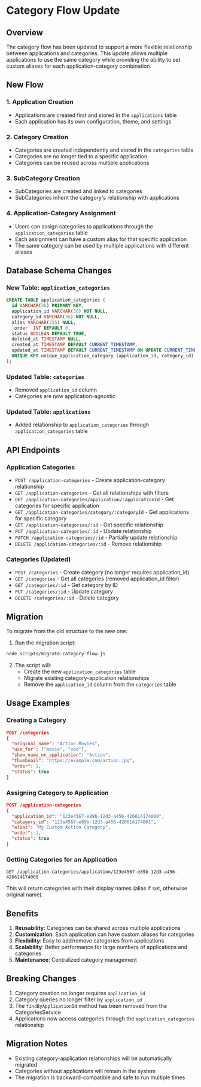 # Category Flow Update

## Overview

The category flow has been updated to support a more flexible relationship between applications and categories. This update allows multiple applications to use the same category while providing the ability to set custom aliases for each application-category combination.

## New Flow

### 1. Application Creation

- Applications are created first and stored in the `applications` table
- Each application has its own configuration, theme, and settings

### 2. Category Creation

- Categories are created independently and stored in the `categories` table
- Categories are no longer tied to a specific application
- Categories can be reused across multiple applications

### 3. SubCategory Creation

- SubCategories are created and linked to categories
- SubCategories inherit the category's relationship with applications

### 4. Application-Category Assignment

- Users can assign categories to applications through the `application_categories` table
- Each assignment can have a custom alias for that specific application
- The same category can be used by multiple applications with different aliases

## Database Schema Changes

### New Table: `application_categories`

```sql
CREATE TABLE application_categories (
  id VARCHAR(36) PRIMARY KEY,
  application_id VARCHAR(36) NOT NULL,
  category_id VARCHAR(36) NOT NULL,
  alias VARCHAR(255) NULL,
  `order` INT DEFAULT 0,
  status BOOLEAN DEFAULT TRUE,
  deleted_at TIMESTAMP NULL,
  created_at TIMESTAMP DEFAULT CURRENT_TIMESTAMP,
  updated_at TIMESTAMP DEFAULT CURRENT_TIMESTAMP ON UPDATE CURRENT_TIMESTAMP,
  UNIQUE KEY unique_application_category (application_id, category_id)
);
```

### Updated Table: `categories`

- Removed `application_id` column
- Categories are now application-agnostic

### Updated Table: `applications`

- Added relationship to `application_categories` through `application_categories` table

## API Endpoints

### Application Categories

- `POST /application-categories` - Create application-category relationship
- `GET /application-categories` - Get all relationships with filters
- `GET /application-categories/application/:applicationId` - Get categories for specific application
- `GET /application-categories/category/:categoryId` - Get applications for specific category
- `GET /application-categories/:id` - Get specific relationship
- `PUT /application-categories/:id` - Update relationship
- `PATCH /application-categories/:id` - Partially update relationship
- `DELETE /application-categories/:id` - Remove relationship

### Categories (Updated)

- `POST /categories` - Create category (no longer requires application_id)
- `GET /categories` - Get all categories (removed application_id filter)
- `GET /categories/:id` - Get category by ID
- `PUT /categories/:id` - Update category
- `DELETE /categories/:id` - Delete category

## Migration

To migrate from the old structure to the new one:

1. Run the migration script:

```bash
node scripts/migrate-category-flow.js
```

2. The script will:
   - Create the new `application_categories` table
   - Migrate existing category-application relationships
   - Remove the `application_id` column from the `categories` table

## Usage Examples

### Creating a Category

```json
POST /categories
{
  "original_name": "Action Movies",
  "use_for": ["movie", "vod"],
  "show_name_on_application": "Action",
  "thumbnail": "https://example.com/action.jpg",
  "order": 1,
  "status": true
}
```

### Assigning Category to Application

```json
POST /application-categories
{
  "application_id": "123e4567-e89b-12d3-a456-426614174000",
  "category_id": "123e4567-e89b-12d3-a456-426614174001",
  "alias": "My Custom Action Category",
  "order": 1,
  "status": true
}
```

### Getting Categories for an Application

```
GET /application-categories/application/123e4567-e89b-12d3-a456-426614174000
```

This will return categories with their display names (alias if set, otherwise original name).

## Benefits

1. **Reusability**: Categories can be shared across multiple applications
2. **Customization**: Each application can have custom aliases for categories
3. **Flexibility**: Easy to add/remove categories from applications
4. **Scalability**: Better performance for large numbers of applications and categories
5. **Maintenance**: Centralized category management

## Breaking Changes

1. Category creation no longer requires `application_id`
2. Category queries no longer filter by `application_id`
3. The `findByApplicationId` method has been removed from the CategoriesService
4. Applications now access categories through the `application_categories` relationship

## Migration Notes

- Existing category-application relationships will be automatically migrated
- Categories without applications will remain in the system
- The migration is backward-compatible and safe to run multiple times
